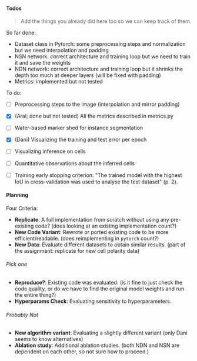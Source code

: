 #### Todos 
> Add the things you already did here too so we can keep track of them. 

So far done:

- Dataset class in Pytorch: some preprocessing steps and normalization but we need interpolation and padding
- NSN network: correct architecture and training loop but we need to train it and save the weights
- NDN network: correct architecture and training loop but it shrinks the depth too much at deeper layers (will be fixed with padding)
- Metrics: implemented but not tested

To do:

- [ ] Preprocessing steps to the image (interpolation and mirror padding)
- [x] (Aral; done but not tested) All the metrics described in metrics.py 
- [ ] Water-based marker shed for instance segmentation
- [x] (Dani) Visualizing the training and test error per epoch
- [ ] Visualizing inference on cells
- [ ] Quantitative observations about the inferred cells
- [ ] Training early stopping criterion: "The trained model with the highest IoU in cross-validation was used to analyse the test dataset" (p. 2). 


#### Planning
Four Criteria:

- **Replicate**: A full implementation from scratch without using any pre-existing code? (does looking at an existing implementation count?)
- **New Code Variant**: Rewrote or ported existing code to be more efficient/readable. (does reimplementing in `pytorch` count?)
- **New Data**: Evaluate different datasets to obtain similar results. (part of the assignment: replicate for new cell polarity data)

###### Pick one
- **Reproduce?**: Existing code was evaluated. (is it fine to just check the code quality, or do we have to find the original model weights and run the entire thing?)
- **Hyperparams Check**: Evaluating sensitivity to hyperparameters. 

###### Probably Not
- **New algorithm variant**: Evaluating a slightly different variant (only Dani seems to know alternatives)
- **Ablation study**: Additional ablation studies. (both NDN and NSN are dependent on each other, so not sure how to proceed.)